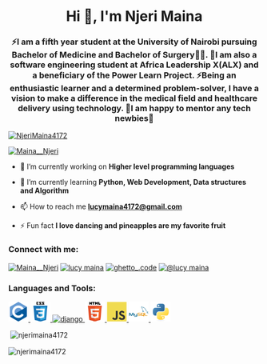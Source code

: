 
<h1 align="center">Hi 👋, I'm Njeri Maina</h1>
<h3 align="center">⚡I am a fifth year student at the University of Nairobi pursuing Bachelor of Medicine and Bachelor of Surgery👩‍⚕. 🦋I am also a software engineering student at Africa Leadership X(ALX) and a beneficiary of the Power Learn Project. ⚡Being an enthusiastic learner and a determined problem-solver, I have a vision to make a difference in the medical field and healthcare delivery using technology. 🦋I am happy to mentor any tech newbies👼</h3>

<p align="left"> <a href="https://github.com/ryo-ma/github-profile-trophy"><img src="https://github-profile-trophy.vercel.app/?username=NjeriMaina4172&theme=gruvbox" alt="NjeriMaina4172" /></a> </p>

<p align="left"> <a href="https://twitter.com/Maina__Njeri" target="blank"><img src="https://img.shields.io/twitter/follow/Maina__Njeri?logo=twitter&style=for-the-badge" alt="Maina__Njeri" /></a> </p>

- 🔭 I’m currently working on **Higher level programming languages**

- 🌱 I’m currently learning **Python, Web Development, Data structures and Algorithm**

- 📫 How to reach me **lucymaina4172@gmail.com**

- ⚡ Fun fact **I love dancing and pineapples are my favorite fruit**

<h3 align="left">Connect with me:</h3>
<p align="left">
<a href="https://twitter.com/Maina__Njeri" target="blank"><img align="center" src="https://raw.githubusercontent.com/rahuldkjain/github-profile-readme-generator/master/src/images/icons/Social/twitter.svg" alt="Maina__Njeri" height="30" width="40" /></a>
<a href="https://linkedin.com/in/lucy maina" target="blank"><img align="center" src="https://raw.githubusercontent.com/rahuldkjain/github-profile-readme-generator/master/src/images/icons/Social/linked-in-alt.svg" alt="lucy maina" height="30" width="40" /></a>
<a href="https://instagram.com/ghetto_.code" target="blank"><img align="center" src="https://raw.githubusercontent.com/rahuldkjain/github-profile-readme-generator/master/src/images/icons/Social/instagram.svg" alt="ghetto_.code" height="30" width="40" /></a>
<a href="https://hashnode.com/@lucy maina" target="blank"><img align="center" src="https://raw.githubusercontent.com/rahuldkjain/github-profile-readme-generator/master/src/images/icons/Social/hashnode.svg" alt="@lucy maina" height="30" width="40" /></a>
</p>

<h3 align="left">Languages and Tools:</h3>
<p align="left"> <a href="https://www.cprogramming.com/" target="_blank" rel="noreferrer"> <img src="https://raw.githubusercontent.com/devicons/devicon/master/icons/c/c-original.svg" alt="c" width="40" height="40"/> </a> <a href="https://www.w3schools.com/css/" target="_blank" rel="noreferrer"> <img src="https://raw.githubusercontent.com/devicons/devicon/master/icons/css3/css3-original-wordmark.svg" alt="css3" width="40" height="40"/> </a> <a href="https://www.djangoproject.com/" target="_blank" rel="noreferrer"> <img src="https://cdn.worldvectorlogo.com/logos/django.svg" alt="django" width="40" height="40"/> </a> <a href="https://www.w3.org/html/" target="_blank" rel="noreferrer"> <img src="https://raw.githubusercontent.com/devicons/devicon/master/icons/html5/html5-original-wordmark.svg" alt="html5" width="40" height="40"/> </a> <a href="https://developer.mozilla.org/en-US/docs/Web/JavaScript" target="_blank" rel="noreferrer"> <img src="https://raw.githubusercontent.com/devicons/devicon/master/icons/javascript/javascript-original.svg" alt="javascript" width="40" height="40"/> </a> <a href="https://www.mysql.com/" target="_blank" rel="noreferrer"> <img src="https://raw.githubusercontent.com/devicons/devicon/master/icons/mysql/mysql-original-wordmark.svg" alt="mysql" width="40" height="40"/> </a> <a href="https://www.python.org" target="_blank" rel="noreferrer"> <img src="https://raw.githubusercontent.com/devicons/devicon/master/icons/python/python-original.svg" alt="python" width="40" height="40"/> </a> </p>

<p>&nbsp;<img align="center" src="https://github-readme-stats.vercel.app/api?username=njerimaina4172&show_icons=true&locale=en&theme=gruvbox" alt="njerimaina4172" /></p>

<p><img align="center" src="https://github-readme-streak-stats.herokuapp.com/?user=njerimaina4172&theme=gruvbox" alt="njerimaina4172" /></p>



